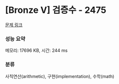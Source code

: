# [Bronze V] 검증수 - 2475 

[문제 링크](https://www.acmicpc.net/problem/2475) 

### 성능 요약

메모리: 17696 KB, 시간: 244 ms

### 분류

사칙연산(arithmetic), 구현(implementation), 수학(math)

